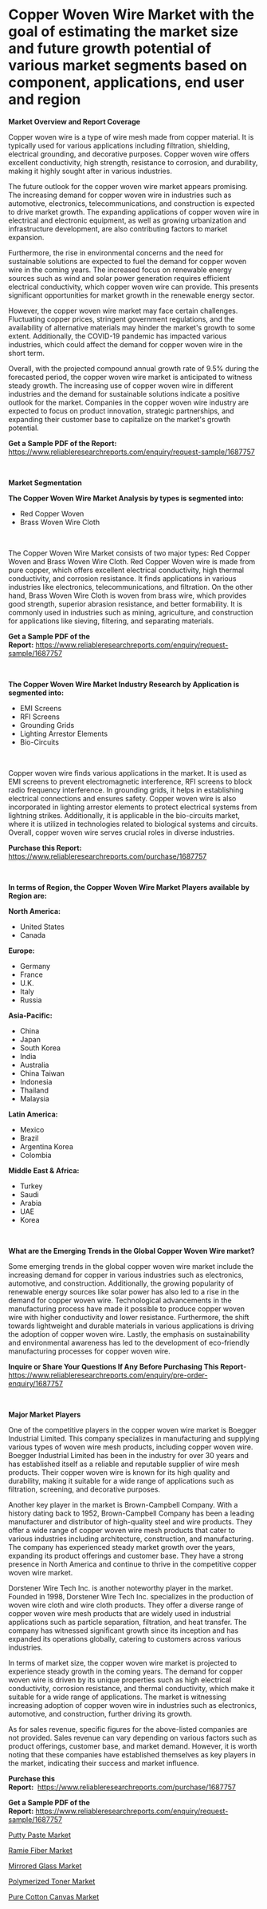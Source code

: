 <p><h1>Copper Woven Wire Market with the goal of estimating the market size and future growth potential of various market segments based on component, applications, end user and region</h1></p><p><strong>Market Overview and Report Coverage</strong></p>
<p><p>Copper woven wire is a type of wire mesh made from copper material. It is typically used for various applications including filtration, shielding, electrical grounding, and decorative purposes. Copper woven wire offers excellent conductivity, high strength, resistance to corrosion, and durability, making it highly sought after in various industries.</p><p>The future outlook for the copper woven wire market appears promising. The increasing demand for copper woven wire in industries such as automotive, electronics, telecommunications, and construction is expected to drive market growth. The expanding applications of copper woven wire in electrical and electronic equipment, as well as growing urbanization and infrastructure development, are also contributing factors to market expansion.</p><p>Furthermore, the rise in environmental concerns and the need for sustainable solutions are expected to fuel the demand for copper woven wire in the coming years. The increased focus on renewable energy sources such as wind and solar power generation requires efficient electrical conductivity, which copper woven wire can provide. This presents significant opportunities for market growth in the renewable energy sector.</p><p>However, the copper woven wire market may face certain challenges. Fluctuating copper prices, stringent government regulations, and the availability of alternative materials may hinder the market's growth to some extent. Additionally, the COVID-19 pandemic has impacted various industries, which could affect the demand for copper woven wire in the short term.</p><p>Overall, with the projected compound annual growth rate of 9.5% during the forecasted period, the copper woven wire market is anticipated to witness steady growth. The increasing use of copper woven wire in different industries and the demand for sustainable solutions indicate a positive outlook for the market. Companies in the copper woven wire industry are expected to focus on product innovation, strategic partnerships, and expanding their customer base to capitalize on the market's growth potential.</p></p>
<p><strong>Get a Sample PDF of the Report:</strong> <a href="https://www.reliableresearchreports.com/enquiry/request-sample/1687757">https://www.reliableresearchreports.com/enquiry/request-sample/1687757</a></p>
<p>&nbsp;</p>
<p><strong>Market Segmentation</strong></p>
<p><strong>The Copper Woven Wire Market Analysis by types is segmented into:</strong></p>
<p><ul><li>Red Copper Woven</li><li>Brass Woven Wire Cloth</li></ul></p>
<p>&nbsp;</p>
<p><p>The Copper Woven Wire Market consists of two major types: Red Copper Woven and Brass Woven Wire Cloth. Red Copper Woven wire is made from pure copper, which offers excellent electrical conductivity, high thermal conductivity, and corrosion resistance. It finds applications in various industries like electronics, telecommunications, and filtration. On the other hand, Brass Woven Wire Cloth is woven from brass wire, which provides good strength, superior abrasion resistance, and better formability. It is commonly used in industries such as mining, agriculture, and construction for applications like sieving, filtering, and separating materials.</p></p>
<p><strong>Get a Sample PDF of the Report:</strong>&nbsp;<a href="https://www.reliableresearchreports.com/enquiry/request-sample/1687757">https://www.reliableresearchreports.com/enquiry/request-sample/1687757</a></p>
<p>&nbsp;</p>
<p><strong>The Copper Woven Wire Market Industry Research by Application is segmented into:</strong></p>
<p><ul><li>EMI Screens</li><li>RFI Screens</li><li>Grounding Grids</li><li>Lighting Arrestor Elements</li><li>Bio-Circuits</li></ul></p>
<p>&nbsp;</p>
<p><p>Copper woven wire finds various applications in the market. It is used as EMI screens to prevent electromagnetic interference, RFI screens to block radio frequency interference. In grounding grids, it helps in establishing electrical connections and ensures safety. Copper woven wire is also incorporated in lighting arrestor elements to protect electrical systems from lightning strikes. Additionally, it is applicable in the bio-circuits market, where it is utilized in technologies related to biological systems and circuits. Overall, copper woven wire serves crucial roles in diverse industries.</p></p>
<p><strong>Purchase this Report:</strong>&nbsp; <a href="https://www.reliableresearchreports.com/purchase/1687757">https://www.reliableresearchreports.com/purchase/1687757</a></p>
<p>&nbsp;</p>
<p><strong>In terms of Region, the Copper Woven Wire Market Players available by Region are:</strong></p>
<p>
    <p> <strong> North America: </strong>
        <ul>
            <li>United States</li>
            <li>Canada</li>
        </ul>
        </p> 
    <p> <strong> Europe: </strong>
        <ul>
            <li>Germany</li>
            <li>France</li>
            <li>U.K.</li>
            <li>Italy</li>
            <li>Russia</li>
        </ul>
        </p> 
    <p> <strong> Asia-Pacific: </strong>
        <ul>
            <li>China</li>
            <li>Japan</li>
            <li>South Korea</li>
            <li>India</li>
            <li>Australia</li>
            <li>China Taiwan</li>
            <li>Indonesia</li>
            <li>Thailand</li>
            <li>Malaysia</li>
        </ul>
        </p> 
    <p> <strong> Latin America: </strong>
        <ul>
            <li>Mexico</li>
            <li>Brazil</li>
            <li>Argentina Korea</li>
            <li>Colombia</li>
        </ul>
        </p> 
    <p> <strong> Middle East & Africa: </strong>
        <ul>
            <li>Turkey</li>
            <li>Saudi</li>
            <li>Arabia</li>
            <li>UAE</li>
            <li>Korea</li>
        </ul>
    </p>
    </p>
<p>&nbsp;</p>
<p><strong>What are the Emerging Trends in the Global Copper Woven Wire market?</strong></p>
<p><p>Some emerging trends in the global copper woven wire market include the increasing demand for copper in various industries such as electronics, automotive, and construction. Additionally, the growing popularity of renewable energy sources like solar power has also led to a rise in the demand for copper woven wire. Technological advancements in the manufacturing process have made it possible to produce copper woven wire with higher conductivity and lower resistance. Furthermore, the shift towards lightweight and durable materials in various applications is driving the adoption of copper woven wire. Lastly, the emphasis on sustainability and environmental awareness has led to the development of eco-friendly manufacturing processes for copper woven wire.</p></p>
<p><strong>Inquire or Share Your Questions If Any Before Purchasing This Report</strong>- <a href="https://www.reliableresearchreports.com/enquiry/pre-order-enquiry/1687757">https://www.reliableresearchreports.com/enquiry/pre-order-enquiry/1687757</a></p>
<p>&nbsp;</p>
<p><strong>Major Market Players</strong></p>
<p><p>One of the competitive players in the copper woven wire market is Boegger Industrial Limited. This company specializes in manufacturing and supplying various types of woven wire mesh products, including copper woven wire. Boegger Industrial Limited has been in the industry for over 30 years and has established itself as a reliable and reputable supplier of wire mesh products. Their copper woven wire is known for its high quality and durability, making it suitable for a wide range of applications such as filtration, screening, and decorative purposes.</p><p>Another key player in the market is Brown-Campbell Company. With a history dating back to 1952, Brown-Campbell Company has been a leading manufacturer and distributor of high-quality steel and wire products. They offer a wide range of copper woven wire mesh products that cater to various industries including architecture, construction, and manufacturing. The company has experienced steady market growth over the years, expanding its product offerings and customer base. They have a strong presence in North America and continue to thrive in the competitive copper woven wire market.</p><p>Dorstener Wire Tech Inc. is another noteworthy player in the market. Founded in 1998, Dorstener Wire Tech Inc. specializes in the production of woven wire cloth and wire cloth products. They offer a diverse range of copper woven wire mesh products that are widely used in industrial applications such as particle separation, filtration, and heat transfer. The company has witnessed significant growth since its inception and has expanded its operations globally, catering to customers across various industries.</p><p>In terms of market size, the copper woven wire market is projected to experience steady growth in the coming years. The demand for copper woven wire is driven by its unique properties such as high electrical conductivity, corrosion resistance, and thermal conductivity, which make it suitable for a wide range of applications. The market is witnessing increasing adoption of copper woven wire in industries such as electronics, automotive, and construction, further driving its growth.</p><p>As for sales revenue, specific figures for the above-listed companies are not provided. Sales revenue can vary depending on various factors such as product offerings, customer base, and market demand. However, it is worth noting that these companies have established themselves as key players in the market, indicating their success and market influence.</p></p>
<p><strong>Purchase this Report:</strong>&nbsp;&nbsp;<a href="https://www.reliableresearchreports.com/purchase/1687757">https://www.reliableresearchreports.com/purchase/1687757</a></p>
<p></p>
<p><strong>Get a Sample PDF of the Report:</strong>&nbsp;<a href="https://www.reliableresearchreports.com/enquiry/request-sample/1687757">https://www.reliableresearchreports.com/enquiry/request-sample/1687757</a></p>
<p><p><a href="https://github.com/kipkeeva/Market-Research-Report-List-1/blob/main/putty-paste-market.md">Putty Paste Market</a></p><p><a href="https://github.com/provorikovar/Market-Research-Report-List-1/blob/main/ramie-fiber-market.md">Ramie Fiber Market</a></p><p><a href="https://github.com/zebdakicsin/Market-Research-Report-List-1/blob/main/mirrored-glass-market.md">Mirrored Glass Market</a></p><p><a href="https://github.com/Krish2023na/Market-Research-Report-List-1/blob/main/polymerized-toner-market.md">Polymerized Toner Market</a></p><p><a href="https://github.com/kuntayevaz/Market-Research-Report-List-1/blob/main/pure-cotton-canvas-market.md">Pure Cotton Canvas Market</a></p></p>